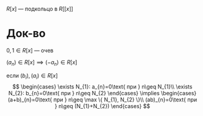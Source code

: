 $R[x]$ — подкольцо в $R[[x]]$

# Док-во

$0, 1 \in R[x]$ — очев

$(a_{n}) \in R[x] \implies (-a_{n}) \in R[x]$

если $(b_{i}), (a_{i}) \in R[x]$
$$
\begin{cases}
\exists N_{1}: a_{n}=0\text{ при } n\geq N_{1}\\
\exists N_{2}: b_{n}=0\text{ при } n\geq N_{2}
\end{cases} \implies \begin{cases}
(a+b)_{n}=0\text{ при } n\geq \max \{ N_{1}, N_{2} \}\\
(ab)_{n}=0\text{ при } n\geq (N_{1}+N_{2})
\end{cases}
$$
